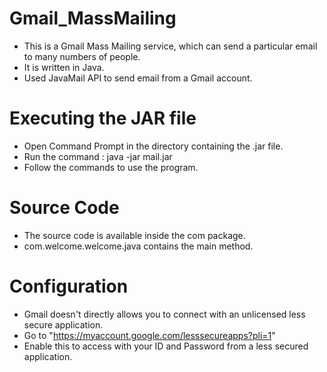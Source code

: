 # Gmail_MassMailing
- This is a Gmail Mass Mailing service, which can send a particular email to many numbers of people. 
- It is written in Java.
- Used JavaMail API to send email from a Gmail account.

# Executing the JAR file
- Open Command Prompt in the directory containing the .jar file.
- Run the command : java -jar mail.jar
- Follow the commands to use the program.

# Source Code
- The source code is available inside the com package.
- com.welcome.welcome.java contains the main method.

# Configuration
- Gmail doesn't directly allows you to connect with an unlicensed less secure application.
- Go to "https://myaccount.google.com/lesssecureapps?pli=1"
- Enable this to access with your ID and Password from a less secured application.
